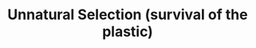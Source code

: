 ---
title: Unnatural Selection (survival of the plastic)
description_markdown: >-
  &nbsp;


  This is a series of mixed media sculptural works was inspired by coming across
  a journal which had an image of a dissected sea gull’s stomach. This image
  showed all the plastic items that the sea gull had swallowed during its life
  span which included numerous pieces of plastic. Taking this image a step
  further, new species is being created where the birds have swallowed so much
  plastic that parts of their anatomy are composed of plastic, so they come to
  have plastic beaks, wings, feet and so on. Embroidered patterns and painted
  sections are also incorporated which reference colorful patterns of some birds
  with a combination of textiles from South East Asia.
_gallery_date:
permalink: /sculpture/unnatural-selection/(survival-of-the-plastic)
archive: false
order_number:
main_image_path: /assets/images/3243-screen-copy.jpg
thumb_crop:
images:
  - image_path: /assets/images/3231-screen-copy.jpg
    image_title: My life as a bird (view 1)
    image_description:
  - image_path: /assets/images/3243-screen-copy.jpg
    image_title: My life as a bird (view 2)
    image_description:
  - image_path: /assets/images/3244-screen-copy.jpg
    image_title: My life as a bird (detail)
    image_description:
  - image_path: /assets/images/089-screen-copy.jpg
    image_title: Here to stay ( view 1)
    image_description:
  - image_path: /assets/images/vessel-robes-image-1-copy.jpg
    image_title: Vessel Robes (front)
    image_description:
  - image_path: /assets/images/vessel-robes-image-3-copy.jpg
    image_title: Vessel Robes (back)
    image_description:
  - image_path: /assets/images/vessel-robes-detail-2-copy.jpg
    image_title: Vessel Robes (detail)
    image_description:
  - image_path: /assets/images/3216-screen-copy.jpg
    image_title: Topaz Tears (view 1)
    image_description:
  - image_path: /assets/images/3214a-screen-copy.jpg
    image_title: Topaz Tears (view 2)
    image_description:
  - image_path: /assets/images/3220-screen-copy.jpg
    image_title: Topaz Tears (detail)
    image_description:
  - image_path: /assets/images/3165a-screen-copy.jpg
    image_title: His heart is in the jungle (view1)
    image_description:
  - image_path: /assets/images/3169a-screen-copy.jpg
    image_title: His heart is in the jungle (view 2)
    image_description:
  - image_path: /assets/images/3171-screen-copy.jpg
    image_title: His heart in the jungle (detail)
    image_description:
  - image_path: /assets/images/3211-screen-copy.jpg
    image_title: In memory of an injured blackbird (view 1)
    image_description:
  - image_path: /assets/images/3203-screen-copy.jpg
    image_title: In memory of an injured blackbird (view 2)
    image_description:
  - image_path: /assets/images/3209-screen-copy.jpg
    image_title: In memory of an injiued blackbird (detail)
    image_description:
  - image_path: /assets/images/3269-screen-copy.jpg
    image_title: A shell of the future (view 1)
    image_description:
  - image_path: /assets/images/3276-screen-copy.jpg
    image_title: A shell of the future (view 2)
    image_description:
  - image_path: /assets/images/3279-screen-copy.jpg
    image_title: A shell of the future (detail)
    image_description:
  - image_path: /assets/images/093-screen-copy.jpg
    image_title: Here to stay (view 2)
    image_description:
  - image_path: /assets/images/133-screen-copy.jpg
    image_title: Here to stay (detail)
    image_description:
_options:
  image_path:
    width: 1200
    height: 1200
    resize_style: contain
    mime_type: image/jpeg
  main_image_path:
    width: 1200
    height: 800
    resize_style: contain
    mime_type: image/jpeg
_comments:
  title: Gallery title
  permalink: Be careful editing this
  main_image_path: Image used to represent your gallery
  images: Add and edit your gallery images here
  image_description: May only be used in the close up of an image
---